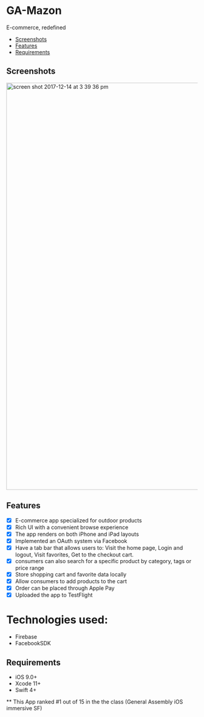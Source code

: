 # GA-Mazon
E-commerce, redefined

- [Screenshots](#screenshots)
- [Features](#features)
- [Requirements](#requirements)

## Screenshots

<img width="1071" alt="screen shot 2017-12-14 at 3 39 36 pm" src="https://user-images.githubusercontent.com/31255999/34019708-0cfdaa14-e0e5-11e7-8601-d0a29f919e65.png">

## Features

- [x] E-commerce app specialized for outdoor products
- [x] Rich UI with a convenient browse experience
- [x] The app renders on both iPhone and iPad layouts
- [x] Implemented an OAuth system via Facebook
- [x] Have a tab bar that allows users to:
    Visit the home page,
    Login and logout,
    Visit favorites,
    Get to the checkout cart.
- [x] consumers can also search for a specific product by category, tags or price range
- [x] Store shopping cart and favorite data locally
- [x] Allow consumers to add products to the cart
- [x] Order can be placed through Apple Pay
- [x] Uploaded the app to TestFlight

# Technologies used:

- Firebase
- FacebookSDK

## Requirements

- iOS 9.0+ 
- Xcode 11+
- Swift 4+

** This App ranked #1 out of 15 in the the class (General Assembly iOS immersive SF)
